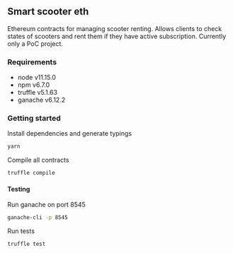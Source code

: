## Smart scooter eth
Ethereum contracts for managing scooter renting. Allows clients to check states of scooters and rent them if they have active subscription. Currently only a PoC project.

### Requirements
* node v11.15.0
* npm v6.7.0
* truffle v5.1.63
* ganache v6.12.2

### Getting started
Install dependencies and generate typings
```bash
yarn
```
Compile all contracts
```bash
truffle compile
```
#### Testing
Run ganache on port 8545
```bash
ganache-cli -p 8545
```
Run tests
```bash
truffle test
```